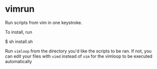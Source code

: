 vimrun
======

Run scripts from vim in one keystroke.

To install, run

$ sh install.sh

Run `vimloop` from the directory you'd like the scripts to be ran.
If not, you can edit your files with `vimd` instead of `vim` for the vimloop to be executed automatically

